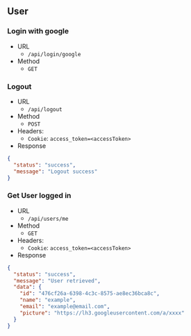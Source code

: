## User

### Login with google

- URL
  - `/api/login/google`
- Method
  - `GET`

### Logout

- URL
  - `/api/logout`
- Method
  - `POST`
- Headers:
  - `Cookie`: `access_token=<accessToken>`
- Response

```json
{
  "status": "success",
  "message": "Logout success"
}
```

### Get User logged in

- URL
  - `/api/users/me`
- Method
  - `GET`
- Headers:
  - `Cookie`: `access_token=<accessToken>`
- Response

```json
{
  "status": "success",
  "message": "User retrieved",
  "data": {
    "id": "476cf26a-6398-4c3c-8575-ae8ec36bca8c",
    "name": "example",
    "email": "example@email.com",
    "picture": "https://lh3.googleusercontent.com/a/xxxx"
  }
}
```
